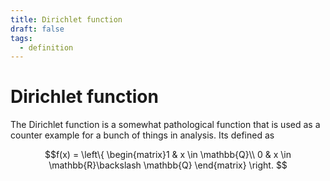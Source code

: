 ```yaml
---
title: Dirichlet function
draft: false
tags: 
  - definition
---
```

# Dirichlet function

The Dirichlet function is a somewhat pathological function that is used as a counter example for a bunch of things in analysis.
Its defined as

$$f(x) = \left\{ \begin{matrix}1 & x \in \mathbb{Q}\\ 0 & x \in \mathbb{R}\backslash \mathbb{Q} \end{matrix} \right. $$